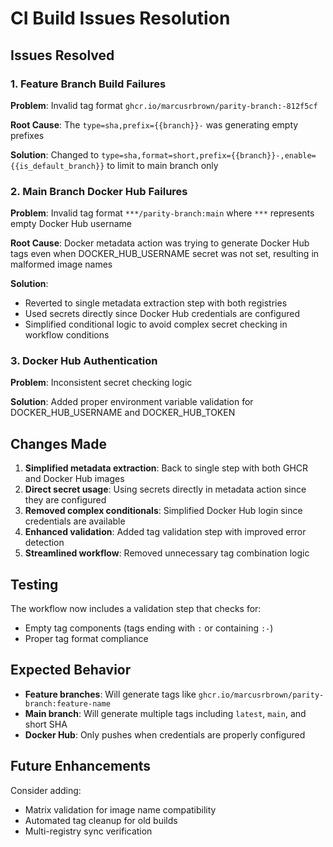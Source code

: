 # CI Build Issues Resolution

## Issues Resolved

### 1. Feature Branch Build Failures

**Problem**: Invalid tag format `ghcr.io/marcusrbrown/parity-branch:-812f5cf`

**Root Cause**: The `type=sha,prefix={{branch}}-` was generating empty prefixes

**Solution**: Changed to `type=sha,format=short,prefix={{branch}}-,enable={{is_default_branch}}` to limit to main branch only

### 2. Main Branch Docker Hub Failures

**Problem**: Invalid tag format `***/parity-branch:main` where `***` represents empty Docker Hub username

**Root Cause**: Docker metadata action was trying to generate Docker Hub tags even when DOCKER_HUB_USERNAME secret was not set, resulting in malformed image names

**Solution**:

- Reverted to single metadata extraction step with both registries
- Used secrets directly since Docker Hub credentials are configured
- Simplified conditional logic to avoid complex secret checking in workflow conditions

### 3. Docker Hub Authentication

**Problem**: Inconsistent secret checking logic

**Solution**: Added proper environment variable validation for DOCKER_HUB_USERNAME and DOCKER_HUB_TOKEN

## Changes Made

1. **Simplified metadata extraction**: Back to single step with both GHCR and Docker Hub images
2. **Direct secret usage**: Using secrets directly in metadata action since they are configured
3. **Removed complex conditionals**: Simplified Docker Hub login since credentials are available
4. **Enhanced validation**: Added tag validation step with improved error detection
5. **Streamlined workflow**: Removed unnecessary tag combination logic

## Testing

The workflow now includes a validation step that checks for:

- Empty tag components (tags ending with `:` or containing `:-`)
- Proper tag format compliance

## Expected Behavior

- **Feature branches**: Will generate tags like `ghcr.io/marcusrbrown/parity-branch:feature-name`
- **Main branch**: Will generate multiple tags including `latest`, `main`, and short SHA
- **Docker Hub**: Only pushes when credentials are properly configured

## Future Enhancements

Consider adding:

- Matrix validation for image name compatibility
- Automated tag cleanup for old builds
- Multi-registry sync verification
